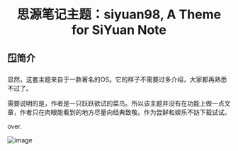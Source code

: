<h1 align="center">思源笔记主题：siyuan98, A Theme for SiYuan Note</h1>

## 🪟简介

显然，这套主题来自于一款著名的OS。它的样子不需要过多介绍，大家都再熟悉不过了。

需要说明的是，作者是一只跃跃欲试的菜鸟。所以该主题并没有在功能上做一点文章，作者只在肉眼能看到的地方尽量向经典致敬。作为尝鲜和娱乐不妨下载试试。

over.

![image](https://user-images.githubusercontent.com/112914211/209442397-ad1a686b-1484-4569-a9af-93730351df67.png)
